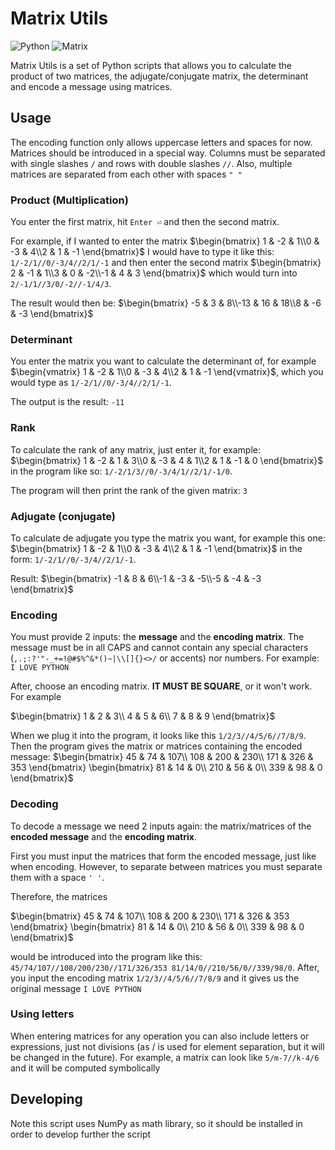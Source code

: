 # Matrix Utils
![Python](https://img.shields.io/badge/-Python-yellow?style=flat-square&labelColor=blue&logo=python&logoColor=white)
![Matrix](https://img.shields.io/badge/-Matrix-black?style=flat-square&logo=matrix)

Matrix Utils is a set of Python scripts that allows you to calculate the product of two matrices, the adjugate/conjugate matrix, the determinant and encode a message using matrices.

## Usage
The encoding function only allows uppercase letters and spaces for now.
Matrices should be introduced in a special way. Columns must be separated with single slashes `/` and rows with double slashes `//`. Also, multiple matrices are separated from each other with spaces  `" "`

### Product (Multiplication)
You enter the first matrix, hit `Enter ⏎` and then the second matrix.

For example, if I wanted to enter the matrix $`\begin{bmatrix} 1 & -2 & 1\\0 & -3 & 4\\2 & 1 & -1 \end{bmatrix}`$ I would have to type it like this: `1/-2/1//0/-3/4//2/1/-1` 
and then enter the second matrix $`\begin{bmatrix} 2 & -1 & 1\\3 & 0 & -2\\-1 & 4 & 3 \end{bmatrix}`$ which would turn into `2/-1/1//3/0/-2//-1/4/3`.

The result would then be: $`\begin{bmatrix} -5 & 3 & 8\\-13 & 16 & 18\\8 & -6 & -3 \end{bmatrix}`$

### Determinant
You enter the matrix you want to calculate the determinant of, for example $`\begin{vmatrix} 1 & -2 & 1\\0 & -3 & 4\\2 & 1 & -1 \end{vmatrix}`$,
which you would type as `1/-2/1//0/-3/4//2/1/-1`.

The output is the result: `-11`

### Rank
To calculate the rank of any matrix, just enter it, for example: $`\begin{bmatrix} 1 & -2 & 1 & 3\\0 & -3 & 4 & 1\\2 & 1 & -1 & 0 \end{bmatrix}`$ in the program like so: `1/-2/1/3//0/-3/4/1//2/1/-1/0`.

The program will then print the rank of the given matrix: `3`

### Adjugate (conjugate)
To calculate de adjugate you type the matrix you want, for example this one: $`\begin{bmatrix} 1 & -2 & 1\\0 & -3 & 4\\2 & 1 & -1 \end{bmatrix}`$
in the form: `1/-2/1//0/-3/4//2/1/-1`.

Result: 
$`\begin{bmatrix} -1 & 8 & 6\\-1 & -3 & -5\\-5 & -4 & -3 \end{bmatrix}`$

### Encoding
You must provide 2 inputs: the **message** and the **encoding matrix**. The message must be in all CAPS and cannot contain any special characters (`,.;:?'"-_+=!@#$%^&*()~|\\[]{}<>/` or accents) nor numbers. For example: `I LOVE PYTHON`

After, choose an encoding matrix. **IT MUST BE SQUARE**, or it won't work. For example

$`\begin{bmatrix}
1 & 2 & 3\\
4 & 5 & 6\\
7 & 8 & 9
\end{bmatrix}`$

When we plug it into the program, it looks like this `1/2/3//4/5/6//7/8/9`. Then the program gives the matrix or matrices containing the encoded message:
$`\begin{bmatrix}
45 & 74 & 107\\
108 & 200 & 230\\
171 & 326 & 353
\end{bmatrix}
\begin{bmatrix}
81 & 14 & 0\\
210 & 56 & 0\\
339 & 98 & 0
\end{bmatrix}`$

### Decoding
To decode a message we need 2 inputs again: the matrix/matrices of the **encoded message** and the **encoding matrix**.

First you must input the matrices that form the encoded message, just like when encoding. However, to separate between matrices you must separate them with a space `' '`.

Therefore, the matrices 

$`\begin{bmatrix}
45 & 74 & 107\\
108 & 200 & 230\\
171 & 326 & 353
\end{bmatrix}
\begin{bmatrix}
81 & 14 & 0\\
210 & 56 & 0\\
339 & 98 & 0
\end{bmatrix}`$

would be introduced into the program like this: `45/74/107//108/200/230//171/326/353 81/14/0//210/56/0//339/98/0`. After, you input the encoding matrix `1/2/3//4/5/6//7/8/9` and it gives us the original message `I LOVE PYTHON`

### Using letters
When entering matrices for any operation you can also include letters or expressions, just not divisions (as / is used for element separation, but it will be changed in the future). For example, a matrix can look like `5/m-7//k-4/6` and it will be computed symbolically

## Developing
Note this script uses NumPy as math library, so it should be installed in order to develop further the script
